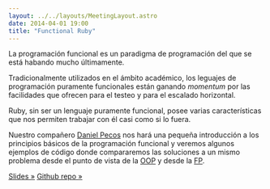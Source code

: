 ```yaml
---
layout: ../../layouts/MeetingLayout.astro
date: 2014-04-01 19:00
title: "Functional Ruby"
---
```


La programación funcional es un paradigma de programación del que se está habando mucho últimamente.

Tradicionalmente utilizados en el ámbito académico, los leguajes de programación puramente funcionales están ganando _momentum_ por las facilidades que ofrecen para el testeo y para el escalado horizontal.

Ruby, sin ser un lenguaje puramente funcional, posee varias características que nos permiten trabajar con él casi como si lo fuera.

Nuestro compañero [Daniel Pecos](https://twitter.com/danielpecos) nos hará una pequeña introducción a los principios básicos de la programación funcional y veremos algunos ejemplos de código donde compararemos las soluciones a un mismo problema desde el punto de vista de la [OOP](http://en.wikipedia.org/wiki/Object-oriented_programming) y desde la [FP](http://en.wikipedia.org/wiki/Functional_programming).

[Slides »](http://www.slideshare.net/dpecos/20140401-oopfp-presentacion-33034962)
[Github repo »](https://github.com/valenciarb/functional-programming)
